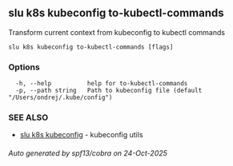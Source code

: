 ## slu k8s kubeconfig to-kubectl-commands

Transform current context from kubeconfig to kubectl commands

```
slu k8s kubeconfig to-kubectl-commands [flags]
```

### Options

```
  -h, --help          help for to-kubectl-commands
  -p, --path string   Path to kubeconfig file (default "/Users/ondrej/.kube/config")
```

### SEE ALSO

* [slu k8s kubeconfig](slu_k8s_kubeconfig.md)	 - kubeconfig utils

###### Auto generated by spf13/cobra on 24-Oct-2025
